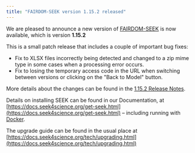 ```yaml
---
title: "FAIRDOM-SEEK version 1.15.2 released"
---
```


We are pleased to announce a new version of [FAIRDOM-SEEK](/platforms/seek) is now available, which is version **1.15.2**

This is a small patch release that includes a couple of important bug fixes:

* Fix to XLSX files incorrectly being detected and changed to a zip mime type in some cases when a processing error occurs.
* Fix to losing the temporary access code in the URL when switching between versions or clicking on the "Back to Model" button.


More details about the changes can be found in the [1.15.2 Release Notes](https://docs.seek4science.org/tech/releases/#version-1152).

Details on installing SEEK can be found in our Documentation, at [https://docs.seek4science.org/get-seek.html](https://docs.seek4science.org/get-seek.html) – including running with [Docker](https://www.docker.com/).

The upgrade guide can be found in the usual place at [https://docs.seek4science.org/tech/upgrading.html](https://docs.seek4science.org/tech/upgrading.html)